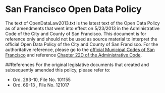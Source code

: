 San Francisco Open Data Policy
===================================
The text of OpenDataLaw2013.txt is the latest text of the Open Data Policy as of amendments that went into effect on 5/23/2013 in the Administrative Code of the City and County of San Francisco.  This document is for reference only and should not be used as source material to interpret the official Open Data Policy of the City and County of San Francisco.  For the authoritative reference, please go to the [official Municipal Codes of San Francisco](http://www.amlegal.com/library/ca/sfrancisco.shtml) and reference [Chapter 22D of the Administrative Code](http://www.amlegal.com/nxt/gateway.dll/California/administrative/chapter22dopendatapolicy?f=templates$fn=default.htm$3.0$vid=amlegal:sanfrancisco_ca$anc=JD_Chapter22D).

##References
For the original legislative documents that created and subsequently amended this policy, please refer to:
- Ord. 293-10, File No. 101155
- Ord. 69-13 , File No. 121017
